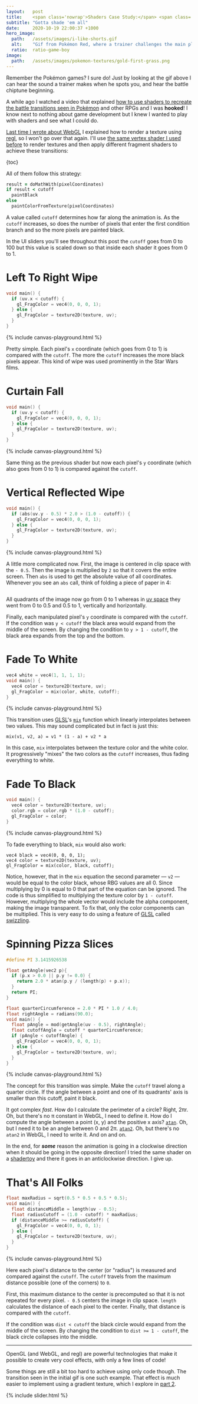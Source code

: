 ```yaml
---
layout:   post
title:    <span class='nowrap'>Shaders Case Study:</span> <span class='nowrap'>Pokémon Battle Transitions</span>
subtitle: "Gotta shade 'em all"
date:     2020-10-19 22:00:37 +1000
hero_image:
  path:   /assets/images/i-like-shorts.gif
  alt:    "Gif from Pokémon Red, where a trainer challenges the main player and says 'I like shorts'."
  ratio:  ratio-game-boy
image:
  path:   /assets/images/pokemon-textures/gold-first-grass.png
---
```


Remember the Pokémon games? I sure do! Just by looking at the gif above I can hear the sound a trainer makes when he spots you, and hear the battle chiptune beginning.

A while ago I watched a video that explained [how to use shaders to recreate the battle transitions seen in Pokémon] and other RPGs and I was **hooked**! I know next to nothing about game development but I knew I wanted to play with shaders and see what I could do.

[Last time I wrote about WebGL] I explained how to render a texture using [regl], so I won't go over that again. I'll use [the same vertex shader I used before] to render textures and then apply different fragment shaders to achieve these transitions:

{toc}

All of them follow this strategy:

```ruby
result = doMathWith(pixelCoordinates)
if result < cutoff
  paintBlack
else
  paintColorFromTexture(pixelCoordinates)
```

A value called `cutoff` determines how far along the animation is.
As the `cutoff` increases, so does the number of pixels that enter the first condition branch and so the more pixels are painted black.

In the UI sliders you'll see throughout this post the `cutoff` goes from 0 to 100 but this value is scaled down so that inside each shader it goes from 0 to 1.

<div class="scene" data-texture-src="/assets/images/pokemon-textures/red-girl-trainer.png" markdown="1">

# Left To Right Wipe

```cpp
void main() {
  if (uv.x < cutoff) {
    gl_FragColor = vec4(0, 0, 0, 1);
  } else {
    gl_FragColor = texture2D(texture, uv);
  }
}
```

{% include canvas-playground.html %}

Pretty simple. Each pixel's `x` coordinate (which goes from 0 to 1) is compared with the `cutoff`. The more the `cutoff` increases the more black pixels appear.
This kind of wipe was used prominently in the Star Wars films.
</div>

<div class="scene" data-texture-src="/assets/images/pokemon-textures/yellow-pallet-town.png" markdown="1">

# Curtain Fall

```cpp
void main() {
  if (uv.y < cutoff) {
    gl_FragColor = vec4(0, 0, 0, 1);
  } else {
    gl_FragColor = texture2D(texture, uv);
  }
}
```

{% include canvas-playground.html %}

Same thing as the previous shader but now each pixel's `y` coordinate (which also goes from 0 to 1) is compared against the `cutoff`.
</div>

<div class="scene" data-texture-src="/assets/images/pokemon-textures/gold-bug-catching-grass.png" markdown="1">

# Vertical Reflected Wipe

```cpp
void main() {
  if (abs(uv.y - 0.5) * 2.0 > (1.0 - cutoff)) {
    gl_FragColor = vec4(0, 0, 0, 1);
  } else {
    gl_FragColor = texture2D(texture, uv);
  }
}
```

{% include canvas-playground.html %}

A little more complicated now. First, the image is centered in clip space with the `- 0.5`. Then the image is multiplied by `2` so that it covers the entire screen. Then `abs` is used to get the absolute value of all coordinates. Whenever you see an `abs` call, think of folding a piece of paper in 4:

<img src="/assets/images/folding-paper-in-4.png" alt="" />

All quadrants of the image now go from 0 to 1 whereas in [uv space] they went from 0 to 0.5 and 0.5 to 1, vertically and horizontally.

Finally, each manipulated pixel's `y` coordinate is compared with the `cutoff`. If the condition was `y < cutoff` the black area would expand from the middle of the screen. By changing the condition to `y > 1 - cutoff`, the black area expands from the top and the bottom.
</div>

<div class="scene" data-texture-src="/assets/images/pokemon-textures/gold-pokemon-gyarados.png" markdown="1">

# Fade To White

```cpp
vec4 white = vec4(1, 1, 1, 1);
void main() {
  vec4 color = texture2D(texture, uv);
  gl_FragColor = mix(color, white, cutoff);
}
```

{% include canvas-playground.html %}

This transition uses [GLSL]'s [`mix`] function which linearly interpolates between two values. This may sound complicated but in fact is just this:

```
mix(v1, v2, a) = v1 * (1 - a) + v2 * a
```

In this case, `mix` interpolates between the texture color and the white color. It progressively "mixes" the two colors as the `cutoff` increases, thus fading everything to white.
</div>

<div class="scene" data-texture-src="/assets/images/pokemon-textures/gold-rival-5.png" markdown="1">

# Fade To Black

```cpp
void main() {
  vec4 color = texture2D(texture, uv);
  color.rgb = color.rgb * (1.0 - cutoff);
  gl_FragColor = color;
}
```

{% include canvas-playground.html %}

To fade everything to black, `mix` would also work:

```
vec4 black = vec4(0, 0, 0, 1);
vec4 color = texture2D(texture, uv);
gl_FragColor = mix(color, black, cutoff);
```

Notice, however, that in the `mix` equation the second parameter — `v2` — would be equal to the color black, whose RBG values are all 0. Since multiplying by 0 is equal to 0 that part of the equation can be ignored. The code is thus simplified to multiplying the texture color by `1 - cutoff`. However, multiplying the whole vector would include the alpha component, making the image transparent. To fix that, only the color components can be multiplied. This is very easy to do using a feature of [GLSL] called [swizzling].
</div>

<div class="scene" data-texture-src="/assets/images/pokemon-textures/crystal-elite-four-5.png" markdown="1">

# Spinning Pizza Slices

```cpp
#define PI 3.1415926538

float getAngle(vec2 p){
  if (p.x > 0.0 || p.y != 0.0) {
    return 2.0 * atan(p.y / (length(p) + p.x));
  }
  return PI;
}

float quarterCircumference = 2.0 * PI * 1.0 / 4.0;
float rightAngle = radians(90.0);
void main() {
  float pAngle = mod(getAngle(uv - 0.5), rightAngle);
  float cutoffAngle = cutoff * quarterCircumference;
  if (pAngle < cutoffAngle) {
    gl_FragColor = vec4(0, 0, 0, 1);
  } else {
    gl_FragColor = texture2D(texture, uv);
  }
}
```

{% include canvas-playground.html %}

The concept for this transition was simple. Make the `cutoff` travel along a quarter circle. If the angle between a point and one of its quadrants' axis is smaller than this cutoff, paint it black.

It got complex _fast_. How do I calculate the perimeter of a circle? Right, 2πr. Oh, but there's no π constant in WebGL, I need to define it. How do I compute the angle between a point (x, y) and the positive x axis? [`atan`]. Oh, but I need it to be an angle between 0 and 2π. [`atan2`]. Oh, but there's no `atan2` in WebGL, I need to write it. And on and on.

In the end, for **_some_** reason the animation is going in a clockwise direction when it should be going in the opposite direction! I tried the same shader on a [shadertoy] and there it goes in an anticlockwise direction. I give up.
</div>

<div class="scene" data-texture-src="/assets/images/pokemon-textures/gold-pokemon-legendary-ho-oh.png" markdown="1">

# That's All Folks

```cpp
float maxRadius = sqrt(0.5 * 0.5 + 0.5 * 0.5);
void main() {
  float distanceMiddle = length(uv - 0.5);
  float radiusCutoff = (1.0 - cutoff) * maxRadius;
  if (distanceMiddle >= radiusCutoff) {
    gl_FragColor = vec4(0, 0, 0, 1);
  } else {
    gl_FragColor = texture2D(texture, uv);
  }
}
```

{% include canvas-playground.html %}

Here each pixel's distance to the center (or "radius") is measured and compared against the `cutoff`. The `cutoff` travels from the maximum distance possible (one of the corners) to `0`.

First, this maximum distance to the center is precomputed so that it is not repeated for every pixel. `- 0.5` centers the image in clip space. `length` calculates the distance of each pixel to the center. Finally, that distance is compared with the `cutoff`.

If the condition was `dist < cutoff` the black circle would expand from the middle of the screen. By changing the condition to `dist >= 1 - cutoff`, the black circle collapses into the middle.
</div>

<hr />

OpenGL (and WebGL, and regl) are powerful technologies that make it possible to create very cool effects, with only a few lines of code!

Some things are still a bit too hard to achieve using only code though. The transition seen in the initial gif is one such example. That effect is much easier to implement using a gradient texture, which I explore in [part 2].

<script type="text/javascript" src="/assets/js/vendor/regl-2.0.1.min.js"></script>
{% include slider.html %}

[how to use shaders to recreate the battle transitions seen in Pokémon]: https://www.youtube.com/watch?v=LnAoD7hgDxw
[Last time I wrote about WebGL]: 2020-10-05-regl-rendering-a-texture.md
[regl]: https://regl.party/
[the same vertex shader I used before]: 2020-10-05-regl-rendering-a-texture.md#vertex-shader
[uv space]: https://www.creativebloq.com/features/uv-mapping-for-beginners
[GLSL]: https://en.wikipedia.org/wiki/OpenGL_Shading_Language
[`mix`]: https://thebookofshaders.com/glossary/?search=mix
[swizzling]: https://www.khronos.org/opengl/wiki/Data_Type_(GLSL)#Swizzling
[`atan`]: https://en.wikipedia.org/wiki/Inverse_trigonometric_functions
[`atan2`]: https://en.wikipedia.org/wiki/Atan2
[shadertoy]: https://www.shadertoy.com/
[part 2]: 2020-11-15-shaders-case-study-pokemon-battles-part-2.md
